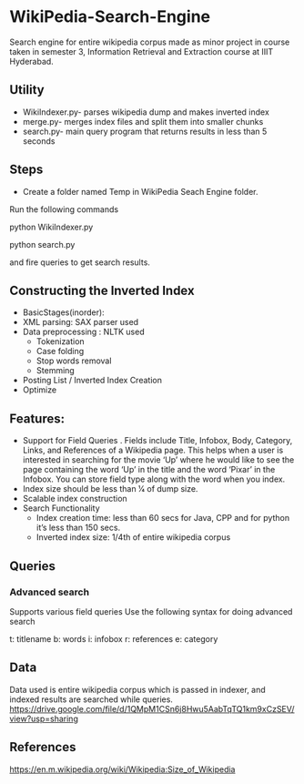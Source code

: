 # WikiPedia-Search-Engine
Search  engine for entire wikipedia corpus made as minor project in course taken in semester 3, Information Retrieval and Extraction course at IIIT Hyderabad.

## Utility
* WikiIndexer.py- parses wikipedia dump and makes inverted index
* merge.py- merges index files and split them into smaller chunks
* search.py- main query program that returns results in less than 5 seconds

## Steps
* Create a folder named Temp in WikiPedia Seach Engine folder.

Run the following commands

python WikiIndexer.py <absolute path of data>
  
python search.py <absolute path of folder where indexed files stored>
  
  and fire queries to get search results.
  

## Constructing the Inverted Index
* BasicStages(inorder):
* XML parsing: SAX parser used
* Data preprocessing 
: NLTK used
  * Tokenization 
  * Case folding
  * Stop words removal
  * Stemming
* Posting List / Inverted Index Creation
* Optimize

## Features:
* Support for Field Queries . Fields include Title, Infobox, Body, Category, Links, and
References of a Wikipedia page. This helps when a user is interested in searching for
the movie ‘Up’ where he would like to see the page containing the word ‘Up’ in the title
and the word ‘Pixar’ in the Infobox. You can store field type along with the word when
you index.
* Index size should be less than 1⁄4 of dump size. 
* Scalable index construction 
* Search Functionality
  * Index creation time: less than 60 secs for Java, CPP and for python it’s less than 150
secs.
  * Inverted index size: 1/4th of entire wikipedia corpus

## Queries
### Advanced search
Supports various field queries
Use the following syntax for doing advanced search

t: titlename b: words i: infobox r: references e: category  

## Data
Data used is entire wikipedia corpus which is passed in indexer, and indexed results are searched while queries.
https://drive.google.com/file/d/1QMpM1CSn6j8Hwu5AabTqTQ1km9xCzSEV/view?usp=sharing

## References
https://en.m.wikipedia.org/wiki/Wikipedia:Size_of_Wikipedia
